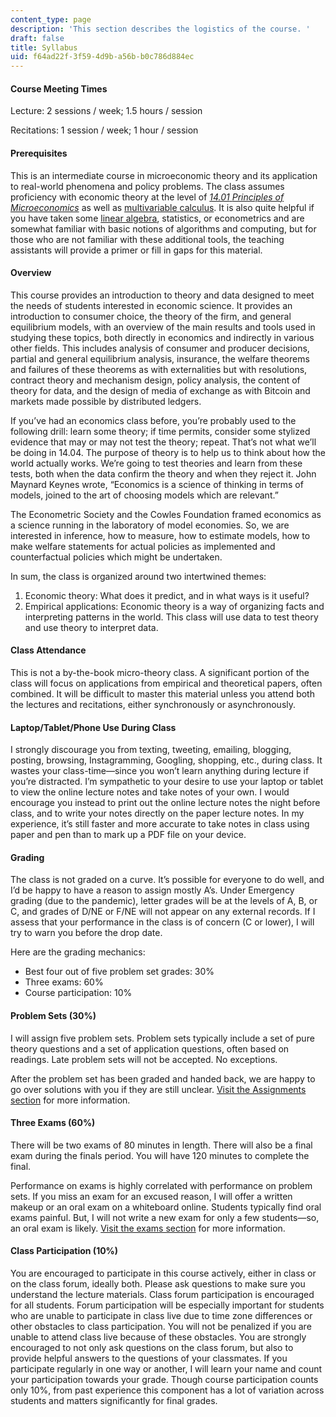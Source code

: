 ```yaml
---
content_type: page
description: 'This section describes the logistics of the course. '
draft: false
title: Syllabus
uid: f64ad22f-3f59-4d9b-a56b-b0c786d884ec
---
```

#### Course Meeting Times

Lecture: 2 sessions / week; 1.5 hours / session

Recitations: 1 session / week; 1 hour / session

#### Prerequisites

This is an intermediate course in microeconomic theory and its application to real-world phenomena and policy problems. The class assumes proficiency with economic theory at the level of [*14.01* *Principles of Microeconomics*](https://ocw.mit.edu/courses/14-01-principles-of-microeconomics-fall-2018/) as well as [multivariable calculus](https://ocw.mit.edu/courses/18-02sc-multivariable-calculus-fall-2010/). It is also quite helpful if you have taken some [linear algebra](https://ocw.mit.edu/courses/18-06sc-linear-algebra-fall-2011/), statistics, or econometrics and are somewhat familiar with basic notions of algorithms and computing, but for those who are not familiar with these additional tools, the teaching assistants will provide a primer or fill in gaps for this material.

#### Overview

This course provides an introduction to theory and data designed to meet the needs of students interested in economic science. It provides an introduction to consumer choice, the theory of the firm, and general equilibrium models, with an overview of the main results and tools used in studying these topics, both directly in economics and indirectly in various other fields. This includes analysis of consumer and producer decisions, partial and general equilibrium analysis, insurance, the welfare theorems and failures of these theorems as with externalities but with resolutions, contract theory and mechanism design, policy analysis, the content of theory for data, and the design of media of exchange as with Bitcoin and markets made possible by distributed ledgers. 

If you’ve had an economics class before, you’re probably used to the following drill: learn some theory; if time permits, consider some stylized evidence that may or may not test the theory; repeat. That’s not what we’ll be doing in 14.04. The purpose of theory is to help us to think about how the world actually works. We’re going to test theories and learn from these tests, both when the data confirm the theory and when they reject it. John Maynard Keynes wrote, “Economics is a science of thinking in terms of models, joined to the art of choosing models which are relevant.”

The Econometric Society and the Cowles Foundation framed economics as a science running in the laboratory of model economies. So, we are interested in inference, how to measure, how to estimate models, how to make welfare statements for actual policies as implemented and counterfactual policies which might be undertaken.

In sum, the class is organized around two intertwined themes:

1. Economic theory: What does it predict, and in what ways is it useful?
2. Empirical applications: Economic theory is a way of organizing facts and interpreting patterns in the world. This class will use data to test theory and use theory to interpret data.

#### Class Attendance

This is not a by-the-book micro-theory class. A significant portion of the class will focus on applications from empirical and theoretical papers, often combined. It will be difficult to master this material unless you attend both the lectures and recitations, either synchronously or asynchronously.

#### Laptop/Tablet/Phone Use During Class

I strongly discourage you from texting, tweeting, emailing, blogging, posting, browsing, Instagramming, Googling, shopping, etc., during class. It wastes your class-time—since you won’t learn anything during lecture if you’re distracted. I’m sympathetic to your desire to use your laptop or tablet to view the online lecture notes and take notes of your own. I would encourage you instead to print out the online lecture notes the night before class, and to write your notes directly on the paper lecture notes. In my experience, it’s still faster and more accurate to take notes in class using paper and pen than to mark up a PDF file on your device.

#### Grading

The class is not graded on a curve. It’s possible for everyone to do well, and I’d be happy to have a reason to assign mostly A’s. Under Emergency grading (due to the pandemic), letter grades will be at the levels of A, B, or C, and grades of D/NE or F/NE will not appear on any external records. If I assess that your performance in the class is of concern (C or lower), I will try to warn you before the drop date.

Here are the grading mechanics:

- Best four out of five problem set grades: 30%
- Three exams: 60%
- Course participation: 10%

#### Problem Sets (30%)

I will assign five problem sets. Problem sets typically include a set of pure theory questions and a set of application questions, often based on readings. Late problem sets will not be accepted. No exceptions. 

After the problem set has been graded and handed back, we are happy to go over solutions with you if they are still unclear. [Visit the Assignments section](https://draft.ocw.mit.edu/courses/14-04-intermediate-microeconomic-theory-fall-2020/pages/assignments/) for more information. 

#### Three Exams (60%)

There will be two exams of 80 minutes in length. There will also be a final exam during the finals period. You will have 120 minutes to complete the final. 

Performance on exams is highly correlated with performance on problem sets. If you miss an exam for an excused reason, I will offer a written makeup or an oral exam on a whiteboard online. Students typically find oral exams painful. But, I will not write a new exam for only a few students—so, an oral exam is likely. [Visit the exams section](https://draft.ocw.mit.edu/courses/14-04-intermediate-microeconomic-theory-fall-2020/pages/exams/) for more information.

#### Class Participation (10%)

You are encouraged to participate in this course actively, either in class or on the class forum, ideally both. Please ask questions to make sure you understand the lecture materials. Class forum participation is encouraged for all students. Forum participation will be especially important for students who are unable to participate in class live due to time zone differences or other obstacles to class participation. You will not be penalized if you are unable to attend class live because of these obstacles. You are strongly encouraged to not only ask questions on the class forum, but also to provide helpful answers to the questions of your classmates. If you participate regularly in one way or another, I will learn your name and count your participation towards your grade. Though course participation counts only 10%, from past experience this component has a lot of variation across students and matters significantly for final grades.